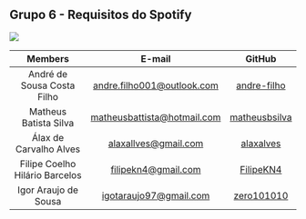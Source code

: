 ## Grupo 6 - Requisitos do Spotify
![](https://raw.githubusercontent.com/wiki/Requisitos-2017-2/Grupo06/Spotify.jpg)

| Members | E-mail | GitHub |
| :-----: | :----: | :----: |
| André de Sousa Costa Filho | andre.filho001@outlook.com | [andre-filho](https://github.com/andre-filho) | 
| Matheus Batista Silva|matheusbattista@hotmail.com | [matheusbsilva](https://github.com/matheusbsilva)|
| Álax de Carvalho Alves | alaxallves@gmail.com | [alaxalves](https://github.com/alaxalves) |
| Filipe Coelho Hilário Barcelos | filipekn4@gmail.com | [FilipeKN4](https://github.com/FilipeKN4) |
| Igor Araujo de Sousa | igotaraujo97@gmail.com | [zero101010](https://github.com/zero101010) |
